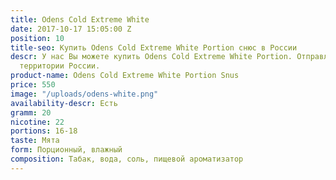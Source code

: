 ```yaml
---
title: Odens Cold Extreme White
date: 2017-10-17 15:05:00 Z
position: 10
title-seo: Купить Odens Cold Extreme White Portion снюс в России
descr: У нас Вы можете купить Odens Cold Extreme White Portion. Отправляем по всей
  территории России.
product-name: Odens Cold Extreme White Portion Snus
price: 550
image: "/uploads/odens-white.png"
availability-descr: Есть
gramm: 20
nicotine: 22
portions: 16-18
taste: Мята
form: Порционный, влажный
composition: Табак, вода, соль, пищевой ароматизатор
---
```


